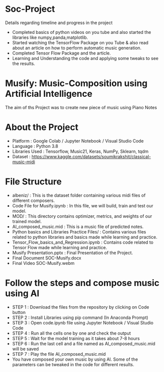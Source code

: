 # Soc-Project
Details regarding timeline and progress in the project
* Completed basics of python videos on you tube and also started the libraries like numpy,panda,matplotlib.
* Started watching the TensorFlow Package on you Tube & also read about an article on how to perform automatic music generation.
* Completed Tensor Flow Package and the article.
* Learning and Understanding the code and applying some tweaks to see the results.
# Musify: Music-Composition using Artificial Intelligence
The aim of ths Project was to create new piece of music using Piano Notes
# About the Project
* Platform : Google Colab / Jupyter Notebook / Visual Studio Code
* Language : Python 3.8
* Libraries Used : Tensorflow, Music21, Keras, NumPy, Sklearn, tqdm
* Dataset : https://www.kaggle.com/datasets/soumikrakshit/classical-music-midi
# File Structure
* albeniz/ : This is the dataset folder containing various midi files of different composers.
* Code File for Musify.ipynb : In this file, we will build, train and test our model.
* MOD/ : This directory contains optimizer, metrics, and weights of our trained model.
* AI_composed_music.mid : This is a music file of predicted notes.
* Python basics and Libraries Practice Files/ : Contains various files related to python libraries and basics made while learning and practice.
* Tensor_Flow_basics_and_Regression.ipynb : Contains code related to Tensor Flow made while learning and practice.
* Musify Presentation.pptx : Final Presentation of the Project.
* Final Document SOC-Musify.docx
* Final Video SOC-Musify.webm
# Follow the steps and compose music using AI
* STEP 1 : Download the files from the repository by clicking on Code button
* STEP 2 : Install Libraries using pip command (In Anaconda Prompt)
* STEP 3 : Open code.ipynb file using Jupyter Notebook / Visual Studio Code
* STEP 4 : Run all the cells one by one and check the output
* STEP 5 : Wait for the model training as it takes about 7-8 hours
* STEP 6 : Run the last cell and a file named as AI_composed_music.mid will be saved
* STEP 7 : Play the file AI_composed_music.mid
* You have composed your own music by using AI. Some of the parameters can be tweaked in the code for different results.
